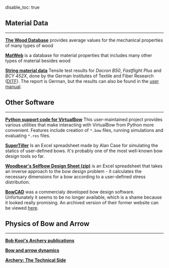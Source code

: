 disable_toc: true

## Material Data

---

**[The Wood Database](https://www.wood-database.com/)** provides average values for the mechanical properties of many types of wood

**[MatWeb](http://www.matweb.com/)** is a database for material properties that includes many other types of material besides wood

**[String material data](../files/test-report-ditf.pdf)** Tensile test results for *Dacron B50*, *Fastflight Plus* and *BCY 452X*, done by the German Institutes of Textile and Fiber Research ([DITF](https://www.ditf.de/)). The report is German, but the results can also be found in the [user manual](../files/user_manual.pdf).

## Other Software

---

**[Python support code for VirtualBow](https://github.com/maexeler/virtualBow/)** This user-maintained project provides various utilities that make interacting with VirtualBow from Python more convenient.
Features include creation of `*.bow` files, running simulations and evaluating `*.res` files.

**[SuperTiller](http://www.buildyourownbow.com/build-alongs/how-to-use-supertiller-build-along/)** Is an Excel spreadsheet made by Alan Case for simulating the statics of user-defined bows.
It's probably one of the most well-known bow design tools so far.

**[Woodbear's Selfbow Design Sheet (zip)](files/woodbears-selfbow-design-sheet.zip)** is an Excel spreadsheet that takes an inverse approach to the bow design problem - it calculates the necessary dimensions for a bow according to a user-defined stress distribution.

**[BowCAD](https://www.indiegogo.com/projects/bowcad#/)** was a commercialy developed bow design software.
Unfortunately it seems to be no longer available, which is a shame because it looked really promising.
An archived version of their former website can be viewed [here](https://web.archive.org/web/20141219170039/http://www.bowcad.com/?page_id=69).

## Physics of Bow and Arrow

---

**[Bob Kooi's Archery publications](https://www.bio.vu.nl/thb/users/kooi/)**

**[Bow and arrow dynamics](http://www.outlab.it/doc/marlow81.pdf)**

**[Archery: The Technical Side](https://books.google.com/books?id=fa0FPQAACAAJ)**

<br>